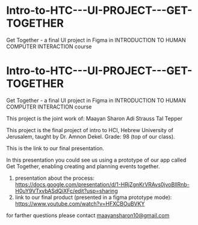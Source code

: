 # Intro-to-HTC---UI-PROJECT---GET-TOGETHER
Get Together - a final UI project in Figma in INTRODUCTION TO HUMAN COMPUTER INTERACTION course


# Intro-to-HTC---UI-PROJECT---GET-TOGETHER
Get Together - a final UI project in Figma in INTRODUCTION TO HUMAN COMPUTER INTERACTION course

This project is the joint work of:
Maayan Sharon
Adi Strauss
Tal Tepper

This project is the final project of intro to HCI, Hebrew University of Jerusalem, taught by Dr. Amnon Dekel.
Grade: 98 (top of our class).

This is the link to our final presentation. 

In this presentation you could see us using a prototype of our app called Get Together, enabling creating and planning events together.
1) presentation about the process: https://docs.google.com/presentation/d/1-HRjZgnKrVRAvs0jvoBllRnb-H0uY9VTxvbASdQiXFc/edit?usp=sharing
2) link to our final product (presented in a figma prototype mode): https://www.youtube.com/watch?v=HFXCBOuBVKY 

for farther questions please contact maayansharon10@gmail.com
